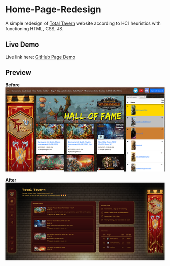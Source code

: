 # Home-Page-Redesign
A simple redesign of [Total Tavern](https://totaltavern.com/) website according to HCI heuristics with functioning HTML, CSS, JS.

## Live Demo
Live link here:
[GitHub Page Demo](https://kennethdjasmin.github.io/Total-Tavern-Home-Page-Redesign/)

## Preview
**Before**
![](asset/Screenshot_01.png)

**After**
![](asset/Screenshot_02.png)
